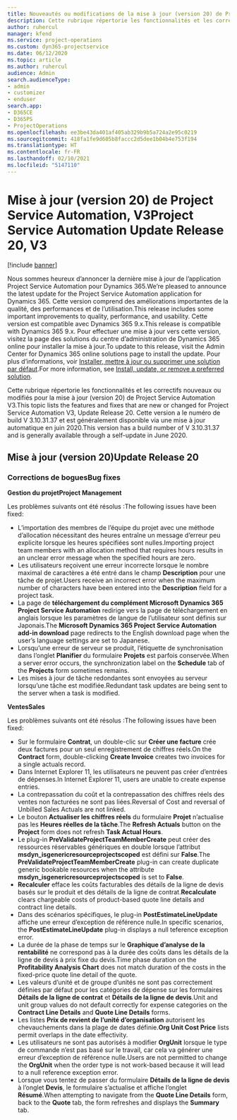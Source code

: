 ```yaml
---
title: Nouveautés ou modifications de la mise à jour (version 20) de Project Service Automation (correctif logiciel), V3
description: Cette rubrique répertorie les fonctionnalités et les correctifs disponibles dans la mise à jour (version 20) de Project Service Automation, V3
author: ruhercul
manager: kfend
ms.service: project-operations
ms.custom: dyn365-projectservice
ms.date: 06/12/2020
ms.topic: article
ms.author: ruhercul
audience: Admin
search.audienceType:
- admin
- customizer
- enduser
search.app:
- D365CE
- D365PS
- ProjectOperations
ms.openlocfilehash: ee3be43da401af405ab329b9b5a724a2e95c0219
ms.sourcegitcommit: 418fa1fe9d605b8faccc2d5dee1b04b4e753f194
ms.translationtype: HT
ms.contentlocale: fr-FR
ms.lasthandoff: 02/10/2021
ms.locfileid: "5147110"
---
```

# <a name="project-service-automation-update-release-20-v3"></a><span data-ttu-id="c7363-103">Mise à jour (version 20) de Project Service Automation, V3</span><span class="sxs-lookup"><span data-stu-id="c7363-103">Project Service Automation Update Release 20, V3</span></span>

[!include [banner](../includes/psa-now-project-operations.md)]

<span data-ttu-id="c7363-104">Nous sommes heureux d’annoncer la dernière mise à jour de l’application Project Service Automation pour Dynamics 365.</span><span class="sxs-lookup"><span data-stu-id="c7363-104">We’re pleased to announce the latest update for the Project Service Automation application for Dynamics 365.</span></span> <span data-ttu-id="c7363-105">Cette version comprend des améliorations importantes de la qualité, des performances et de l’utilisation.</span><span class="sxs-lookup"><span data-stu-id="c7363-105">This release includes some important improvements to quality, performance, and usability.</span></span> <span data-ttu-id="c7363-106">Cette version est compatible avec Dynamics 365 9.x.</span><span class="sxs-lookup"><span data-stu-id="c7363-106">This release is compatible with Dynamics 365 9.x.</span></span> <span data-ttu-id="c7363-107">Pour effectuer une mise à jour vers cette version, visitez la page des solutions du centre d’administration de Dynamics 365 online pour installer la mise à jour.</span><span class="sxs-lookup"><span data-stu-id="c7363-107">To update to this release, visit the Admin Center for Dynamics 365 online solutions page to install the update.</span></span> <span data-ttu-id="c7363-108">Pour plus d’informations, voir [Installer, mettre à jour ou supprimer une solution par défaut](https://docs.microsoft.com/power-platform/admin/install-remove-preferred-solution).</span><span class="sxs-lookup"><span data-stu-id="c7363-108">For more information, see [Install, update, or remove a preferred solution](https://docs.microsoft.com/power-platform/admin/install-remove-preferred-solution).</span></span>

<span data-ttu-id="c7363-109">Cette rubrique répertorie les fonctionnalités et les correctifs nouveaux ou modifiés pour la mise à jour (version 20) de Project Service Automation V3.</span><span class="sxs-lookup"><span data-stu-id="c7363-109">This topic lists the features and fixes that are new or changed for Project Service Automation V3, Update Release 20.</span></span> <span data-ttu-id="c7363-110">Cette version a le numéro de build V 3.10.31.37 et est généralement disponible via une mise à jour automatique en juin 2020.</span><span class="sxs-lookup"><span data-stu-id="c7363-110">This version has a build number of V 3.10.31.37 and is generally available through a self-update in June 2020.</span></span>

## <a name="update-release-20"></a><span data-ttu-id="c7363-111">Mise à jour (version 20)</span><span class="sxs-lookup"><span data-stu-id="c7363-111">Update Release 20</span></span>

### <a name="bug-fixes"></a><span data-ttu-id="c7363-112">Corrections de bogues</span><span class="sxs-lookup"><span data-stu-id="c7363-112">Bug fixes</span></span>

<span data-ttu-id="c7363-113">**Gestion du projet**</span><span class="sxs-lookup"><span data-stu-id="c7363-113">**Project Management**</span></span>

<span data-ttu-id="c7363-114">Les problèmes suivants ont été résolus :</span><span class="sxs-lookup"><span data-stu-id="c7363-114">The following issues have been fixed:</span></span>

- <span data-ttu-id="c7363-115">L’importation des membres de l’équipe du projet avec une méthode d’allocation nécessitant des heures entraîne un message d’erreur peu explicite lorsque les heures spécifiées sont nulles.</span><span class="sxs-lookup"><span data-stu-id="c7363-115">Importing project team members with an allocation method that requires hours results in an unclear error message when the specified hours are zero.</span></span>
- <span data-ttu-id="c7363-116">Les utilisateurs reçoivent une erreur incorrecte lorsque le nombre maximal de caractères a été entré dans le champ **Description** pour une tâche de projet.</span><span class="sxs-lookup"><span data-stu-id="c7363-116">Users receive an incorrect error when the maximum number of characters have been entered into the **Description** field for a project task.</span></span>
- <span data-ttu-id="c7363-117">La page de **téléchargement du complément Microsoft Dynamics 365 Project Service Automation** redirige vers la page de téléchargement en anglais lorsque les paramètres de langue de l’utilisateur sont définis sur Japonais.</span><span class="sxs-lookup"><span data-stu-id="c7363-117">The **Microsoft Dynamics 365 Project Service Automation add-in download** page redirects to the English download page when the user’s language settings are set to Japanese.</span></span>
- <span data-ttu-id="c7363-118">Lorsqu’une erreur de serveur se produit, l’étiquette de synchronisation dans l’onglet **Planifier** du formulaire **Projets** est parfois conservée.</span><span class="sxs-lookup"><span data-stu-id="c7363-118">When a server error occurs, the synchronization label on the **Schedule** tab of the **Projects** form sometimes remains.</span></span>
- <span data-ttu-id="c7363-119">Les mises à jour de tâche redondantes sont envoyées au serveur lorsqu’une tâche est modifiée.</span><span class="sxs-lookup"><span data-stu-id="c7363-119">Redundant task updates are being sent to the server when a task is modified.</span></span>

<span data-ttu-id="c7363-120">**Ventes**</span><span class="sxs-lookup"><span data-stu-id="c7363-120">**Sales**</span></span>

<span data-ttu-id="c7363-121">Les problèmes suivants ont été résolus :</span><span class="sxs-lookup"><span data-stu-id="c7363-121">The following issues have been fixed:</span></span>

- <span data-ttu-id="c7363-122">Sur le formulaire **Contrat**, un double-clic sur **Créer une facture** crée deux factures pour un seul enregistrement de chiffres réels.</span><span class="sxs-lookup"><span data-stu-id="c7363-122">On the **Contract** form, double-clicking **Create Invoice** creates two invoices for a single actuals record.</span></span>
- <span data-ttu-id="c7363-123">Dans Internet Explorer 11, les utilisateurs ne peuvent pas créer d’entrées de dépenses.</span><span class="sxs-lookup"><span data-stu-id="c7363-123">In Internet Explorer 11, users are unable to create expense entries.</span></span>
- <span data-ttu-id="c7363-124">La contrepassation du coût et la contrepassation des chiffres réels des ventes non facturées ne sont pas liées.</span><span class="sxs-lookup"><span data-stu-id="c7363-124">Reversal of Cost and reversal of Unbilled Sales Actuals are not linked.</span></span>
- <span data-ttu-id="c7363-125">Le bouton **Actualiser les chiffres réels** du formulaire **Projet** n’actualise pas les **Heures réelles de la tâche**.</span><span class="sxs-lookup"><span data-stu-id="c7363-125">The **Refresh Actuals** button on the **Project** form does not refresh **Task Actual Hours**.</span></span>
- <span data-ttu-id="c7363-126">Le plug-in **PreValidateProjectTeamMemberCreate** peut créer des ressources réservables génériques en double lorsque l’attribut **msdyn_isgenericresourceprojectscoped** est défini sur **False**.</span><span class="sxs-lookup"><span data-stu-id="c7363-126">The **PreValidateProjectTeamMemberCreate** plug-in can create duplicate generic bookable resources when the attribute **msdyn_isgenericresourceprojectscoped** is set to **False**.</span></span>
- <span data-ttu-id="c7363-127">**Recalculer** efface les coûts facturables des détails de la ligne de devis basés sur le produit et des détails de la ligne de contrat.</span><span class="sxs-lookup"><span data-stu-id="c7363-127">**Recalculate** clears chargeable costs of product-based quote line details and contract line details.</span></span>
- <span data-ttu-id="c7363-128">Dans des scénarios spécifiques, le plug-in **PostEstimateLineUpdate** affiche une erreur d’exception de référence nulle.</span><span class="sxs-lookup"><span data-stu-id="c7363-128">In specific scenarios, the **PostEstimateLineUpdate** plug-in displays a null teference exception error.</span></span>
- <span data-ttu-id="c7363-129">La durée de la phase de temps sur le **Graphique d’analyse de la rentabilité** ne correspond pas à la durée des coûts dans les détails de la ligne de devis à prix fixe du devis.</span><span class="sxs-lookup"><span data-stu-id="c7363-129">Time phase duration on the **Profitability Analysis Chart** does not match duration of the costs in the fixed-price quote line detail of the quote.</span></span>
- <span data-ttu-id="c7363-130">Les valeurs d’unité et de groupe d’unités ne sont pas correctement définies par défaut pour les catégories de dépense sur les formulaires **Détails de la ligne de contrat** et **Détails de la ligne de devis**.</span><span class="sxs-lookup"><span data-stu-id="c7363-130">Unit and unit group values do not default correctly for expense categories on the **Contract Line Details** and **Quote Line Details** forms.</span></span>
- <span data-ttu-id="c7363-131">Les listes **Prix de revient de l’unité d’organisation** autorisent les chevauchements dans la plage de dates définie.</span><span class="sxs-lookup"><span data-stu-id="c7363-131">**Org Unit Cost Price** lists permit overlaps in the date effectivity.</span></span>
- <span data-ttu-id="c7363-132">Les utilisateurs ne sont pas autorisés à modifier **OrgUnit** lorsque le type de commande n’est pas basé sur le travail, car cela va générer une erreur d’exception de référence nulle.</span><span class="sxs-lookup"><span data-stu-id="c7363-132">Users are not permitted to change the **OrgUnit** when the order type is not work-based because it will lead to a null reference exception error.</span></span>
- <span data-ttu-id="c7363-133">Lorsque vous tentez de passer du formulaire **Détails de la ligne de devis** à l’onglet **Devis**, le formulaire s’actualise et affiche l’onglet **Résumé**.</span><span class="sxs-lookup"><span data-stu-id="c7363-133">When attempting to navigate from the **Quote Line Details** form, back to the **Quote** tab, the form refreshes and displays the **Summary** tab.</span></span>
